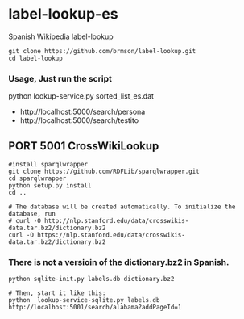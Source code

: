 # label-lookup-es
Spanish Wikipedia label-lookup

    git clone https://github.com/brmson/label-lookup.git
    cd label-lookup

### Usage, Just run the script
python lookup-service.py sorted_list_es.dat
* http://localhost:5000/search/persona
* http://localhost:5000/search/testito

## PORT 5001 CrossWikiLookup
    #install sparqlwrapper 
    git clone https://github.com/RDFLib/sparqlwrapper.git
    cd sparqlwrapper
    python setup.py install 
    cd ..
  
    # The database will be created automatically. To initialize the database, run
    # curl -O http://nlp.stanford.edu/data/crosswikis-data.tar.bz2/dictionary.bz2
    curl -O https://nlp.stanford.edu/data/crosswikis-data.tar.bz2/dictionary.bz2
    
### There is not a versioin of the dictionary.bz2 in Spanish.
    python sqlite-init.py labels.db dictionary.bz2 
    
    # Then, start it like this:
    python  lookup-service-sqlite.py labels.db
    http://localhost:5001/search/alabama?addPageId=1
    
